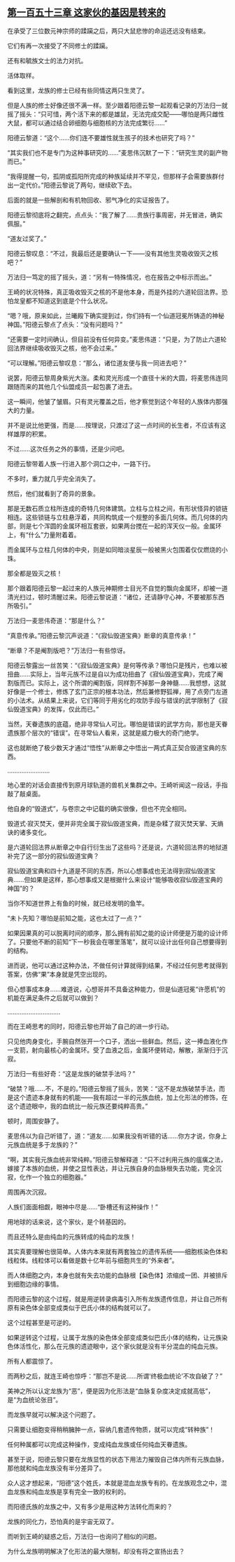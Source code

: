 ## [第一百五十三章 这家伙的基因是转来的](https://www.xxbiquge.com/11_11207/9216361.html)


  在承受了三位数元神宗师的蹂躏之后，两只大鼠悲惨的命运还远没有结束。

  它们有再一次接受了不同修士的蹂躏。

  还有和毓族文士的法力对抗。

  活体取样。

  看到这里，龙族的修士已经有些同情这两只生灵了。

  但是人族的修士好像还很不满一样。至少跟着阳德云黎一起观看记录的万法归一就摇了摇头：“只可惜，两个活下来的都是雄鼠，无法完成交配——哪怕是两只雌性大鼠，都可以通过结合卵细胞与细胞核的方法完成繁衍……”

  阳德云黎道：“这个……你们连不要雄性就生孩子的技术也研究了吗？”

  “其实我们也不是专门为这种事研究的……”麦思伟沉默了一下：“研究生灵的副产物而已。”

  “我得提醒一句，孤阴或孤阳所完成的种族延续并不罕见，但那样子会需要族群付出一定代价。”阳德云黎说了两句，继续砍下去。

  后面的就是一些解剖和有机物回收、邪气净化的实证报告了。

  阳德云黎彻底将之翻完，点点头：“我了解了……贵族行事周密，并无冒进，确实佩服。”

  “道友过奖了。”

  阳德云黎叹息：“不过，我最后还是要确认一下——没有其他生灵吸收毁灭之核吧？”

  万法归一笃定的摇了摇头，道：“另有一特殊情况，也在报告之中标示而出。”

  王崎的状况特殊，真正吸收毁灭之核的不是他本身，而是外挂的六道轮回法界。恐怕龙皇都不知道这到底是个什么状况。

  “嗯？哦，原来如此，兰曦殿下确实提到过，你们持有一个仙道冠冕所铸造的神秘神国。”阳德云黎点了点头：“没有问题吗？”

  “还需要一定时间确认，但目前没有任何异变。”麦思伟道：“只是，为了防止六道轮回法界继续吸收毁灭之核，他不会过来。”

  “可以理解。”阳德云黎叹息：“那么，诸位道友便与我一同进去吧？”

  说罢，阳德云黎周身紫光大涨。柔和灵光形成一个直径十米的大圆，将麦思伟连同跟随而来的其他几个仙盟成员一起包裹了进去。

  这一瞬间，他皱了皱眉。只有灵光覆盖之后，他才察觉到这个年轻的人族体内那强大的力量。

  并不是说比他更强，而是……按理说，只渡过了这一点时间的长生者，不应该有这样雄厚的积累。

  不过……这次任务之外的事情，还是少问吧。

  阳德云黎带着人族一行进入那个洞口之中，一路下行。

  不多时，重力就几乎完全消失了。

  然后，他们就看到了奇异的景象。

  那是无数石质立柱所连成的奇特几何体建筑。立柱与立柱之间，有形状怪异的锁链相连。这些锁链与立柱悬浮着，共同构筑成一个规整的多面几何体。而几何体的内部，则是七个浑圆的金属环相互套嵌，如果两台搅在一起的浑天仪一般。金属环上，有“什么”力量附着着。

  而金属环与立柱几何体的中央，则是如同暗淡星辰一般被黑火包围着仅仅燃烧的小珠。

  那全都是毁灭之核！

  那个跟着阳德云黎一起过来的人族元神期修士目光不自觉的飘向金属环，却被一道清光扫过，顿时清醒过来。阳德云黎说道：“诸位，还请静守心神，不要被那东西所吸引。”

  万法归一麦思伟奇道：“那是什么？”

  “真意传承。”阳德云黎沉声说道：“《寂仙毁道宝典》断章的真意传承！”

  “断章？不是阉割版吧？”万法归一有些惊讶。

  阳德云黎露出一丝苦笑：“《寂仙毁道宝典》是何等传承？哪怕只是残片，也难以被扭曲……实际上，当年元族不过是自以为成功扭曲了《寂仙毁道宝典》，完成了阉割版而已。实际上，这个所谓的阉割版，同样割不掉那一身神髓……我想想，这就好像是一个修士，修炼了玄门正宗的根本功法，然后兼修野狐禅，用了点旁门左道的小法术。从结果上来说，它们等同于用劣化的攻防手段与错误的武学限制了《寂仙毁道宝典》的发挥，仅此而已。”

  当然，天眷遗族的底蕴，绝非寻常仙人可比。哪怕是错误的武学方向，那也是天眷遗族那个层次的“错误”。在寻常仙人看来，这就是威力极大的奇门绝学。

  这也就断绝了极少数天才通过“悟性”从断章之中悟出一两式真正契合毁道宝典的东西。

  ……………………

  地心里的对话会直接传到原月球轨道的兽机关集群之中。王崎听闻这一段话，手指敲了敲桌面。

  他自身的“毁道式”，与卷宗之中记载的确实很像，但也不完全相同。

  毁道式·寂灭焚天，便并非完全属于寂仙毁道宝典，而是杂糅了寂灭焚天掌、天熵诀的诸多变化。

  是六道轮回法界从断章之中自行衍生出了这些吗？还是说，六道轮回法界的地狱道补完了这一部分的寂仙毁道宝典？

  寂仙毁道宝典和四十九道是不同的东西，所以心想事成也无法得到寂仙毁道宝典……但如果是这样，那心想事成又是根据什么来设计“能够吸收寂仙毁道宝典的神国”的？

  当你不知道世界上有鱼的时候，就已经发明的鱼竿。

  “未卜先知？哪怕是前知之能，这也太过了一点？”

  如果因果真的可以脱离时间的顺序，那么拥有前知之能的设计师便是万能的设计师了。只要他不断的前知“下一秒我会在哪里落笔”，就可以设计出任何自己想要得到的结构。

  进而说，他可以通过这种办法，不做任何计算就得到结果，不经过任何思考就得到答案，仿佛“果”本身就是凭空出现的。

  但心想事成本身……难道说，心想哥并不具备这种能力，但是仙道冠冕“许愿机”的机能在满足条件之后就可以做到？

  …………………………

  而在王崎思考的同时，阳德云黎也开始了自己的进一步行动。

  只见他肉身变化，手腕自然张开一个口子，洒出一些鲜血。然后，这一捧血液化作一支箭，射向最核心的金属环。受了血液之后，金属环便转动，解散，渐渐归于沉寂。

  万法归一有些好奇：“这是龙族的破禁手法吗？”

  “破禁？哦……不，不是的。”阳德云黎摇了摇头，苦笑：“这不是龙族破禁手法，而是这个遗迹本身就有的机能——我有超过一半的元族血统，加上化形法的修饰，在这个遗迹眼中，我的血统比一般元族还要纯粹高贵。”

  顿时，周围安静了。

  麦思伟以为自己听错了，道：“道友……如果我没有听错的话……你方才说，你身上元族血统是多于龙族的？”

  “啊，其实我元族血统非常纯粹。”阳德云黎解释道：“只不过利用元族的瘟癀之法，嫁接了本族的血统，并使之显性表达，并让元族自身的血脉根失去功能，完全沉寂，化作一个独立的细胞器。”

  周围再次沉寂。

  人族们面面相觑，眼神中尽是……“卧槽还有这种操作！”

  用地球的话来说，这个家伙，是个转基因的。

  而且还特么是由纯血的元族转成的纯血的龙族！

  其实真要理解也很简单。人体内本来就有两套独立的遗传系统——细胞核染色体和线粒体。线粒体可以看做是数十亿年前与细胞共生的“外来者”。

  而人体细胞之内，本身也就有失去功能的血脉根【染色体】浓缩成一团、并被排斥到细胞边缘的事情。

  而阳德云黎的这个过程，就是用逆转录病毒引入所有龙族遗传信息，并让自己所有原有染色体全部变成类似于巴氏小体的结构就可以了。

  这个过程甚至是可逆的。

  如果逆转这个过程，让属于龙族的染色体全部变成类似巴氏小体的结构，让元族染色体活性化，那么在元族的遗迹眼中，这个家伙就是没有半分混血的纯血元族。

  所有人都震惊了。

  而两秒之后，就连王崎也惊呼：“那岂不是说……所谓‘终极血统论’不攻自破了？”

  美神之所以认定龙族为“恶”，便是因为化形法是“血脉复杂度决定成就高低”，是“为血统论张目”。

  而龙族早就可以解决这个问题了。

  只需要让细胞变得稍稍臃肿一点，容纳几套遗传物质，就可以完成“转种族”！

  任何种属都可以完成这种操作，变成纯血龙族或任何纯血天眷遗族。

  甚至于说，阳德云黎只要在龙族显性的状态下用法力摧毁自己体内所有元族血脉，那他就和纯血龙族没有半分差异了。

  众人这才想起来，“阳德”这个姓氏，本就是混血龙族专有的。在龙族观念之中，混血龙族和纯血龙族是享有完全一致的权利的。

  而阳德氏族的龙族之中，又有多少是用这种方法转化而来的？

  龙族的同化力，恐怕真的是宇宙无双了。

  而听到王崎的疑惑之后，万法归一也询问了相似的问题。

  为什么龙族明明解决了化形法的最大限制，却没有将之宣扬出去？
